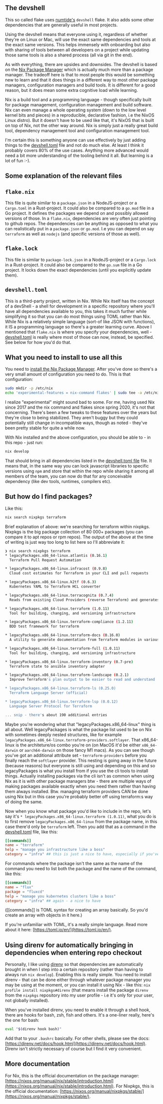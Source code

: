 ## The devshell

This so called flake uses [numtide's](https://github.com/numtide) `devshell` flake. It also adds some other dependencies that are generally useful in most projects.

Using the devshell means that everyone using it, regardless of whether they're on Linux or Mac, will use the exact same dependencies and tools at the exact same versions. This helps immensely with onboarding but also with sharing of tools between all developers on a project while updating those same tools is also a shared process (all via git in the end).

As with everything, there are upsides and downsides. The devshell is based on the [Nix Package Manager](https://nixos.org) which is actually much more than a package manager. The tradeoff here is that to most people this would be something new to learn and that it does things in a different way to most other package managers, configuration managers and build tools. It is different for a good reason, but it does mean some extra cognitive load while learning.

Nix is a build tool and a programming language - though specifically built for package management, configuration management and build software. Nix can even manage a whole operating system (down to the low level kernel bits and pieces) in a reproducible, declarative fashion, i.e the NixOS Linux distro). But it doesn't have to be used like that, it's NixOS that is built on top of Nix, not the other way around. Nix is simply just a really great build tool, dependency management tool and configuration management tool.

I'm certain this is something anyone can use effectively by just adding things to the [devshell.toml](./devshell.toml) file and not do much else. At least I think it probably covers 80% of the use cases. Anything more advanced would need a bit more understanding of the tooling behind it all. But learning is a lot of fun :-).

## Some explanation of the relevant files

## `flake.nix`

This file is quite similar to a `package.json` in a NodeJS-project or a `Cargo.toml` in a Rust-project. It could also be compared to a `go.mod` file in a Go project. It defines the packages we depend on and possibly allowed versions of those. In a `flake.nix`, dependencies are very often just pointing to github repos. The dependencies can be anything as opposed to what you can realistically put in a `package.json` or `go.mod`. I.e you can depend on say `terraform` as well as `nodejs` (and specific versions of those as well).

## `flake.lock`

This file is similar to `package-lock.json` in a NodeJS-project or a `Cargo.lock` in a Rust-project. It could also be compared to the `go.sum` file in a Go project. It locks down the exact dependencies (until you explicitly update them).

## `devshell.toml`

This is a third-party project, written in Nix. While Nix itself has the concept of a devShell - a shell for development in a specific repository where you'll have all dependencies available to you, this takes it much further while simplifying it so that you can do most things using TOML rather than Nix. While Nix is a relatively simple language (sort-of like JSON with functions), it IS a programming language so there's a greater learning curve. Above I mentioned that `flake.nix` is where you specify your dependencies, well - [devshell.toml](./devshell.toml) is really where most of those can now, instead, be specified. See below for how you'd do that.

## What you need to install to use all this

You need to [install the Nix Package Manager](https://nixos.org/download.html). After you've done so there's a very small amount of configuration you need to do. This is that configuration:

```sh
sudo mkdir -p /etc/nix
echo 'experimental-features = nix-command flakes' | sudo tee -a /etc/nix/nix.conf
```

I realize "experimental" might sound bad to some. For me, having used Nix since 2017 and the nix command and flakes since spring 2020, it's not that concerning. There's been a few tweaks to these features over the years but they're close to being stabilized. They aren't buggy but they could potentially still change in incompatible ways, though as noted - they've been pretty stable for quite a while now.

With Nix installed and the above configuration, you should be able to - in this repo - just run:

```sh
nix develop
```

That should bring in all dependencies listed in the [devshell.toml file](./devshell.toml) file. It means that, in the same way you can lock javascript libraries to specific versions using `npm` and store that within the repo while sharing it among all members of the team, you can now do that for any conceivable dependency (like dev tools, runtimes, compilers etc).

## But how do I find packages?

Like this:

```sh
nix search nixpkgs terraform
```

Brief explanation of above: we're searching for terraform within nixpkgs. Nixpkgs is the big package collection of 80 000+ packages (you can compare it to apt repos or rpm repos). The output of the above at the time of writing is just way too long to list here so I'll abbreviate it:


```sh
❯ nix search nixpkgs terraform
* legacyPackages.x86_64-linux.atlantis (0.16.1)
  Terraform Pull Request Automation

* legacyPackages.x86_64-linux.infracost (0.9.8)
  Cloud cost estimates for Terraform in your CLI and pull requests

* legacyPackages.x86_64-linux.k2tf (0.6.3)
  Kubernetes YAML to Terraform HCL converter

* legacyPackages.x86_64-linux.terracognita (0.7.4)
  Reads from existing Cloud Providers (reverse Terraform) and generates your infrastructure as code on Terraform configuration

* legacyPackages.x86_64-linux.terraform (1.0.11)
  Tool for building, changing, and versioning infrastructure

* legacyPackages.x86_64-linux.terraform-compliance (1.2.11)
  BDD test framework for terraform

* legacyPackages.x86_64-linux.terraform-docs (0.16.0)
  A utility to generate documentation from Terraform modules in various output formats

* legacyPackages.x86_64-linux.terraform-full (1.0.11)
  Tool for building, changing, and versioning infrastructure

* legacyPackages.x86_64-linux.terraform-inventory (0.7-pre)
  Terraform state to ansible inventory adapter

* legacyPackages.x86_64-linux.terraform-landscape (0.2.1)
  Improve Terraform's plan output to be easier to read and understand

* legacyPackages.x86_64-linux.terraform-ls (0.25.0)
  Terraform Language Server (official)

* legacyPackages.x86_64-linux.terraform-lsp (0.0.12)
  Language Server Protocol for Terraform

... snip - there's about 190 additional entries
```

Maybe you're wondering what that "legacyPackages.x86_64-linux" thing is all about. Well legacyPackages is what the package list used to be on Nix with sometimes deeply nested structures, like for example `legacyPackages.x86_64-linux.terraform-providers.softlayer`. That x86_64-linux is the architeture/os combo you're on (on MacOS it'd be either `x86_64-darwin` or `aarch64-darwin` on those fancy M1 macs). As you can see though you've got an additional attribute set - `terraform-providers` before you finally reach the `softlayer` provider. This nesting is going away in the future (because reasons) but everyone is still using and depending on this and so legacyPackages is what you install from if you use the cli tools to install things. Actually installing packages via the cli isn't as common when using Nix as it is with other package managers btw - there are multiple ways of making packages available exactly when you need them rather than having them always installed. Btw. managing terraform providers CAN be done using Nix but in this case you're probably better off using terraform:s way of doing the same.

Now when you know what package you'd like to include in the repo, let's say it's `* legacyPackages.x86_64-linux.terraform (1.0.11)`, what you do is to first remove `legacyPackages.x86_64-linux` from the package name, in this case there'd only be `terraform` left. Then you add that as a command in the [devshell.toml](./devshell.toml) file, like this:

```toml
[[commands]]
name = "terraform"
help = "manage you infrastructure like a boss"
category = "infra" ## this is just a nice to have, especially if you've got a lot of tooling
```

For commands where the package isn't the same as the name of the command you need to list both the package and the name of the command, like this:

```toml
[[commands]]
name = "flux"
package = "fluxcd"
help = "manage you kubernetes clusters like a boss"
category = "infra" ## again - a nice to have
```

([[commands]] is TOML syntax for creating an array basically. So you'd create an array with objects in it here.)

If you're unfamiliar with TOML, it's a really simple language. Read more about it here: [https://toml.io/en/](https://toml.io/en/).


## Using direnv for automatically bringing in dependencies when entering repo checkout

Personally, I like using [direnv](https://direnv.net) so that dependencies are automatically brought in when I step into a certain repository (rather than having to always run `nix develop`). Enabling this is really simple. You need to install direnv - that can be done either through whatever package manager you may be using at the moment, or you can install it using Nix - like this: `nix profile install nixpkgs#direnv` (that means install the package `direnv` from the `nixpkgs` repository into my user profile - i.e it's only for your user, not globally installed).

When you've installed direnv, you need to enable it through a shell hook, there are hooks for bash, zsh, fish and others. It's a one-liner really, here's the one for bash:

```sh
eval "$(direnv hook bash)"
```

Add that to your `.bashrc` basically. For other shells, please see the docs: [https://direnv.net/docs/hook.html](https://direnv.net/docs/hook.html). Direnv isn't strictly necessary of course but I find it very convenient.


## More documentation

For Nix, this is the official documentation on the package manager: [https://nixos.org/manual/nix/stable/introduction.html](https://nixos.org/manual/nix/stable/introduction.html).
For Nixpkgs, this is the official documentation: [https://nixos.org/manual/nixpkgs/stable/](https://nixos.org/manual/nixpkgs/stable/).
